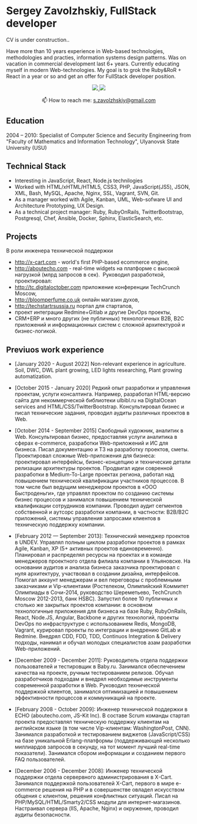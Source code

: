 # Sergey Zavolzhskiy, FullStack developer

CV is under construction..

Have more than 10 years experience in Web-based technologies, methodologies and practies, information systems design patterns.
Was on vacation in commercial development last 6+ years. Currently educating myself in modern Web-technologies.
My goal is to grok the Ruby&RoR \+ React in a year or so and get an offer for FullStack developer position.

<p align='center'>
   <a href="https://www.linkedin.com/in/zavolzhskiy/">
       <img src="https://img.shields.io/badge/linkedin-%230077B5.svg?&style=for-the-badge&logo=linkedin&logoColor=white"/>
   </a>
   <a href="https://t.me/SerjZzz">
       <img src="https://img.shields.io/badge/Telegram-2CA5E0?style=for-the-badge&logo=telegram&logoColor=white"/>
   </a>
<p align='center'>
   📫 How to reach me: <a href='mailto:s.zavolzhskiy@gmail.com'>s.zavolzhskiy@gmail.com</a>
</p>

## Education
2004 – 2010: Specialist of Computer Science and Security Engineering from "Faculty of Mathematics and Information Technology", Ulyanovsk State University (USU)

## Technical Stack

- Interesting in JavaScript, React, Node.js technilogies
- Worked with HTML/xHTML/HTML5, CSS3, PHP, JavaScript(JS5), JSON, XML, Bash, MySQL, Apache, Nginx, SSL, Vagrant, SVN, Git.
- As a manager worked with Agile, Kanban, UML, Web-sofware UI and Architecture Prototyping, UX Design.
- As a technical project manager: Ruby, RubyOnRails, TwitterBootstrap, Postgresql, Chef, Ansible, Docker, Sphinx, ElasticSearch, etc.

## Projects

В роли инженера технической поддержки
- http://x-cart.com - world's first PHP-based ecommerce engine,
- http://aboutecho.com - real-time widgets на платформе с высокой нагрузкой (млрд запросов в сек). 
Руководил разработкой, проектировал:
- http://tc.digitaloctober.com приложение конференции TechCrunch Moscow,
- http://bloomperfume.co.uk онлайн магазин духов,
- http://techstartrsussia.ru портал для стартапов,
- проект интеграции Redmine+Gitlab и другие DevOps проекты,
- CRM+ERP и много других (не публичных) технологичных B2B, B2C приложений и информационных систем с сложной архитектурой и бизнес-логикой.



## Previuos work experience

- [January 2020 - August 2022] Non-relevant experience in agriculture. Soil, DWC, DWL plant growing, LED lights researching, Plant growing automatization.

- [October 2015 - January 2020] Редкий опыт разработки и управления проектам, услуги консалтинга. Например, разработал HTML-версию сайта для некоммерческой библиотеки ulbibl.ru на DigitalOcean services and HTML/CSS/TwitterBootstrap. Консультировал бизнес и писал технические задания, проводил аудиты различных проектов в Web.

- [October 2014 - September 2015] Свободный художник, аналитик в Web. Консультировал бизнес, предоставляя услуги аналитика в сферах e-commerce, разработки Web-приложений и ИС для бизнеса. Писал документацию и ТЗ на разработку проектов, сметы. Проектировал сложные Web-приложения для бизнеса: проектировал интерфейсы, бизнес-концепцию и технические детали релизации архитектуры проектов. Продвигал идеи совренной разработки в Medium-To-Large проектах региона, работал над повышением технической квалификации участников процессов. В том числе был ведущим менеджером проектов в «ООО Быстроденьги», где управлял проектом по созданию системы бизнес процессов и занимался повышением технической квалификации сотрудников компании. Проводил аудит сегментов собственной и аутсорс разработки компании, в частности: B2B/B2C приложений, системы управления запросами клиентов в техническую поддержку компании. 

- [February 2012 — September 2013]: Технический менеджер проектов в UNDEV. Управлял полным циклом разработки проектов в рамках Agile, Kanban, XP (5+ активных проектов единовременно). Планировал и распределял ресурсы на проектах и в команде менеджеров проектного отдела филиала компании в Ульяновске. На основании аудитов и анализа бизнеса заказчика проектировал с нуля архитектуру, участвовал в создании дизайна, интерфейсов. Помогал аккаунт менеджерам и вел переговоры с проблемными заказчиками и Vip-клиентами (Ростелеком, Олимпийский Коммитет Олимпиады в Сочи-2014, руководство Шереметьево, TechCrunch Moscow 2012-2013, банк HSBC). Запустил более 10 публичных и столько же закрытых проектов компании: в основном технологичные приложения для бизнеса на базе Ruby, RubyOnRails, React, Node.JS, Angular, Backbone и других технологий, проекты DevOps по инфраструктуре с использованием Redis, MongoDB, Vagrant, курировал проекты по интеграции и внедрению GitLab и Redmine. Внедрял СDD, FDD, TDD, Continuos Integration & Delivery подходы, нанимал и обучал молодых специалистов азам разработки Web-приложений.

- [December 2009 - December 2011]: Руководитель отдела поддержки пользователей и тестировщик в Baby.ru. Занимался обеспечением качества на проекте, ручным тестированием релизов. Обучал разработчиков подходам и внедрял необходимые инструменты современной разработки в Web. Руководил технической поддержкой клиентов, занимался оптимизацией и повышением эффективности процессов и коммуникаций на проекте.

- [February 2008 - October 2009]: Инженер технической поддержки в ECHO (aboutecho.com, JS-Kit Inc). В составе Scrum команды стартап проекта предоставлял техническую поддержку клиентам на английском языке (в том числе Vip-клиентам: WashingtonPost, CNN). Занимался разработкой и тестированием виджетов (JavaScript/CSS) на базе уникальной Erlang-платформы (поддерживающей несколько миллиардов запросов в секунду, на тот момент лучший real-time показатели). Занимался сбором информации и созданием первого FAQ пользователей.

- [December 2006 - December 2008]: Инженер технической поддержки отдела сервервного администрирования в X-Cart. Занимался поддержкой пользователей X-Cart, первого в мире e-commerce решения на PHP и в совершенстве овладел искусством общения с клиентом, решения конфликтных ситуаций. Писал на PHP/MySQL/HTML/Smarty2/CSS модули для интернет-магазинов. Настраивал сервера (IIS, Apache, Nginx) и окружение, проводил аудиты безопасности.
